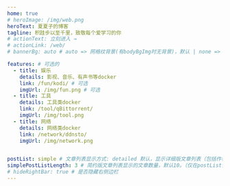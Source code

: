 ```yaml
---
home: true
# heroImage: /img/web.png
heroText: 夏夏子的博客
tagline: 积跬步以至千里，致敬每个爱学习的你
# actionText: 立刻进入 →
# actionLink: /web/
# bannerBg: auto # auto => 网格纹背景(有bodyBgImg时无背景)，默认 | none => 无 | '大图地址' | background: 自定义背景样式       提示：如发现文本颜色不适应你的背景时可以到palette.styl修改$bannerTextColor变量

features: # 可选的
  - title: 娱乐
    details: 影视、音乐、有声书等docker
    link: /fun/kodi/ # 可选
    imgUrl: /img/fun.png # 可选
  - title: 工具
    details: 工具类docker
    link: /tool/qBittorrent/
    imgUrl: /img/tool.png
  - title: 网络
    details: 网络类docker
    link: /network/ddnsto/
    imgUrl: /img/network.png


postList: simple # 文章列表显示方式: detailed 默认，显示详细版文章列表（包括作者、分类、标签、摘要、分页等）| simple => 显示简约版文章列表（仅标题和日期）| none 不显示文章列表
simplePostListLength: 3 # 简约版文章列表显示的文章数量，默认10。（仅在postList设置为simple时生效）
# hideRightBar: true # 是否隐藏右侧边栏
---
```

